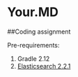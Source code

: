# Your.MD
##Coding assignment

Pre-requirements:
1. Gradle 2.12
2. [Elasticsearch 2.2.1](https://www.elastic.co/downloads/elasticsearch)
